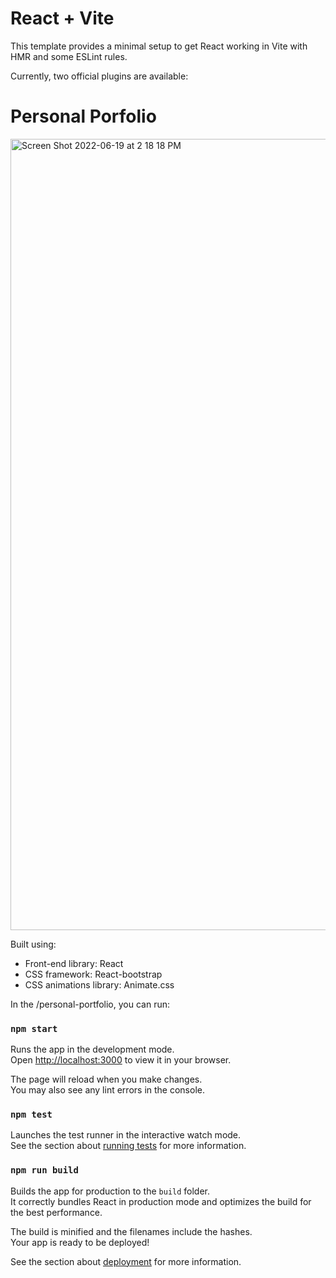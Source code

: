 # React + Vite

This template provides a minimal setup to get React working in Vite with HMR and some ESLint rules.

Currently, two official plugins are available:

# Personal Porfolio

<img width="1266" alt="Screen Shot 2022-06-19 at 2 18 18 PM" src="https://firebasestorage.googleapis.com/v0/b/bookingticketapp-4194d.appspot.com/o/Screenshot_2024-09-14_09_47_16.png?alt=media&token=7789c592-d219-4358-b718-77d0cf0ad458">

Built using:

- Front-end library: React
- CSS framework: React-bootstrap
- CSS animations library: Animate.css

In the /personal-portfolio, you can run:

### `npm start`

Runs the app in the development mode.\
Open [http://localhost:3000](http://localhost:3000) to view it in your browser.

The page will reload when you make changes.\
You may also see any lint errors in the console.

### `npm test`

Launches the test runner in the interactive watch mode.\
See the section about [running tests](https://facebook.github.io/create-react-app/docs/running-tests) for more information.

### `npm run build`

Builds the app for production to the `build` folder.\
It correctly bundles React in production mode and optimizes the build for the best performance.

The build is minified and the filenames include the hashes.\
Your app is ready to be deployed!

See the section about [deployment](https://facebook.github.io/create-react-app/docs/deployment) for more information.